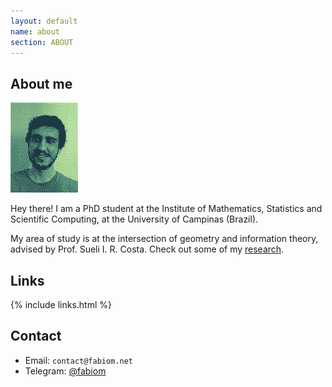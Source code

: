 ```yaml
---
layout: default
name: about
section: ABOUT
---
```


## About me

<div class="card">
  <img src="dithered-me.png">
</div>

Hey there! I am a PhD student at the Institute of Mathematics, Statistics and Scientific Computing, at the University of Campinas (Brazil).

My area of study is at the intersection of geometry and information theory, advised by Prof. Sueli I. R. Costa. Check out some of my [research](/research).

## Links

{% include links.html %}

## Contact

- Email: `contact@fabiom.net`
- Telegram: [@fabiom](https://t.me/fabiom)
